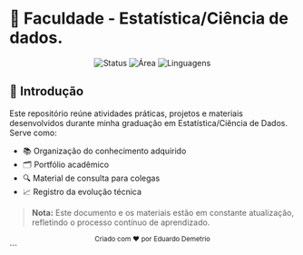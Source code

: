 # 📘 Faculdade - Estatística/Ciência de dados. 
 <div align="center">
   <img src="https://img.shields.io/badge/Status-Em%20Desenvolvimento-yellow" alt="Status">
   <img src="https://img.shields.io/badge/Área-Estatística%20Computacional-blue" alt="Área">
   <img src="https://img.shields.io/badge/Linguagens-Python,R,SQL-success" alt="Linguagens">
 </div>
 
 ## 🧭 Introdução
 Este repositório reúne atividades práticas, projetos e materiais desenvolvidos durante minha graduação em Estatística/Ciência de Dados. Serve como:
 
 - 📚 Organização do conhecimento adquirido
 - 🗂️ Portfólio acadêmico
 - 🔍 Material de consulta para colegas
 - 📈 Registro da evolução técnica
 
 > **Nota:** Este documento e os materiais estão em constante atualização, refletindo o processo contínuo de aprendizado.
 
 <div align="center"> <sub>Criado com ❤️ por Eduardo Demetrio</sub> </div> ```